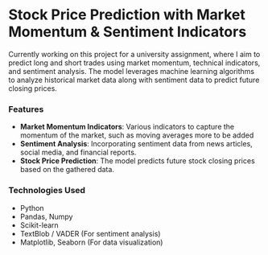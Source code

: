 # Stock Price Prediction with Market Momentum & Sentiment Indicators

Currently working on this project for a university assignment, where I aim to predict long and short trades using market momentum, technical indicators, and sentiment analysis. The model leverages machine learning algorithms to analyze historical market data along with sentiment data to predict future closing prices.

### Features
- **Market Momentum Indicators**: Various indicators to capture the momentum of the market, such as moving averages more to be added
- **Sentiment Analysis**: Incorporating sentiment data from news articles, social media, and financial reports.
- **Stock Price Prediction**: The model predicts future stock closing prices based on the gathered data.

### Technologies Used
- Python
- Pandas, Numpy
- Scikit-learn
- TextBlob / VADER (For sentiment analysis)
- Matplotlib, Seaborn (For data visualization)














